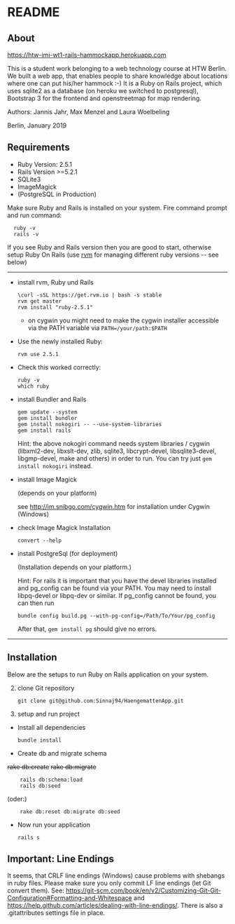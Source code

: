 # README

## About ##

https://htw-imi-wt1-rails-hammockapp.herokuapp.com

This is a student work belonging to a web technology course at HTW Berlin. 
We built a web app, that enables people to share knowledge about locations where one can put his/her hammock :-)
It is a Ruby on Rails project, which uses sqlite2 as a database (on heroku we switched to postgresql), Bootstrap 3 for the frontend and openstreetmap for map rendering.

Authors: Jannis Jahr, Max Menzel and Laura Woelbeling

Berlin, January 2019

## Requirements ##
* Ruby Version: 2.5.1
* Rails Version >=5.2.1
* SQLite3
* ImageMagick
* (PostgreSQL in Production)

Make sure Ruby and Rails is installed on your system. 
  Fire command prompt and run command:
  
      ruby -v
      rails -v
      
  If you see Ruby and Rails version then you are good to start, otherwise setup Ruby On Rails (use [rvm](https://rvm.io/rvm/install) for managing different ruby versions -- see below)
  ***

  * install rvm, Ruby und Rails
  
        \curl -sSL https://get.rvm.io | bash -s stable
        rvm get master
        rvm install "ruby-2.5.1"
        
    * on cygwin you might need to make the cygwin installer accessible via the PATH variable
      via `PATH=/your/path:$PATH`
        
  * Use the newly installed Ruby:
   
        rvm use 2.5.1 
  
  * Check this worked correctly:

        ruby -v
        which ruby
  
  * install Bundler and Rails
  
        gem update --system
        gem install bundler
        gem install nokogiri -- --use-system-libraries
        gem install rails
	
    Hint: the above nokogiri command needs system libraries / cygwin (libxml2-dev, libxslt-dev, zlib, sqlite3, libcrypt-devel, libsqlite3-devel, libgmp-devel, make and others) in order to run. You can try just `gem install nokogiri` instead.

  * install Image Magick
  
    (depends on your platform)
    
    see http://im.snibgo.com/cygwin.htm for installation under Cygwin (Windows)
  
  * check Image Magick Installation
  
        convert --help

  * install PostgreSql (for deployment)
  
    (Installation depends on your platform.)
    
    Hint: For rails it is important that you have the devel libraries installed and pg_config can be found via your PATH. You may need to install libpq-devel or libpq-dev or similar. If pg_config cannot be found, you can then run 
      
        bundle config build.pg --with-pg-config=/Path/To/Your/pg_config 
     
     After that, `gem install pg` should give no errors.
  
  ***

## Installation

Below are the setups to run Ruby on Rails application on your system.

2. clone Git repository

   `git clone git@github.com:Sinnaj94/HaengemattenApp.git`

3. setup and run project

  * Install all dependencies
  
        bundle install
  
  * Create db and migrate schema
  
  ~~rake db:create~~
  ~~rake db:migrate~~
  
        rails db:schema:load
        rails db:seed
	
  (oder:)
  
        rake db:reset db:migrate db:seed
		
  * Now run your application
  
      `rails s`

## Important: Line Endings ##
It seems, that CRLF line endings (Windows) cause problems with shebangs in ruby files. Please make sure you only commit LF line endings (let Git convert them).
See: https://git-scm.com/book/en/v2/Customizing-Git-Git-Configuration#Formatting-and-Whitespace and https://help.github.com/articles/dealing-with-line-endings/. There is also a .gitattributes settings file in place.
